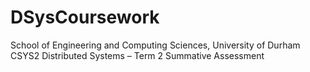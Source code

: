 DSysCoursework
==============

School of Engineering and Computing Sciences, University of Durham CSYS2 Distributed Systems – Term 2 Summative Assessment